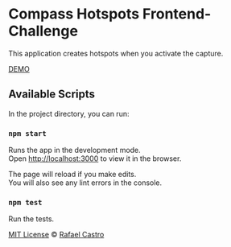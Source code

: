 # Compass Hotspots Frontend-Challenge

This application creates hotspots when you activate the capture.

[DEMO](https://hotspot-challenge.netlify.com/)

## Available Scripts

In the project directory, you can run:

### `npm start`

Runs the app in the development mode.<br>
Open [http://localhost:3000](http://localhost:3000) to view it in the browser.

The page will reload if you make edits.<br>
You will also see any lint errors in the console.

### `npm test`

Run the tests.

[MIT License](LICENSE.md) © [Rafael Castro](https://twitter.com/rafaelc457ro)



